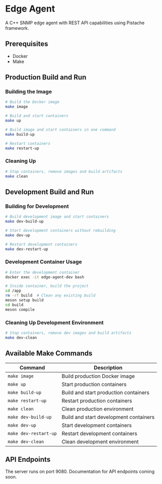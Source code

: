 # Edge Agent

A C++ SNMP edge agent with REST API capabilities using Pistache framework.

## Prerequisites

- Docker
- Make

## Production Build and Run

### Building the Image
```bash
# Build the Docker image
make image

# Build and start containers
make up

# Build image and start containers in one command
make build-up

# Restart containers
make restart-up
```

### Cleaning Up
```bash
# Stop containers, remove images and build artifacts
make clean
```

## Development Build and Run

### Building for Development
```bash
# Build development image and start containers
make dev-build-up

# Start development containers without rebuilding
make dev-up

# Restart development containers
make dev-restart-up
```

### Development Container Usage
```bash
# Enter the development container
docker exec -it edge-agent-dev bash

# Inside container, build the project
cd /app
rm -rf build  # Clean any existing build
meson setup build
cd build
meson compile
```

### Cleaning Up Development Environment
```bash
# Stop containers, remove dev images and build artifacts
make dev-clean
```

## Available Make Commands

| Command | Description |
|---------|-------------|
| `make image` | Build production Docker image |
| `make up` | Start production containers |
| `make build-up` | Build and start production containers |
| `make restart-up` | Restart production containers |
| `make clean` | Clean production environment |
| `make dev-build-up` | Build and start development containers |
| `make dev-up` | Start development containers |
| `make dev-restart-up` | Restart development containers |
| `make dev-clean` | Clean development environment |

## API Endpoints

The server runs on port 9080. Documentation for API endpoints coming soon.